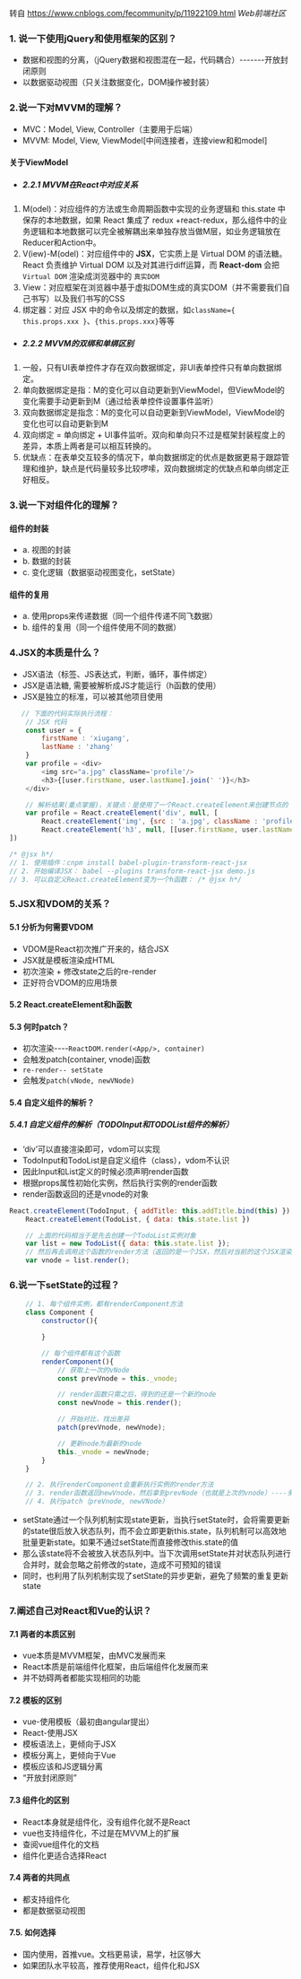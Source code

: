 转自 https://www.cnblogs.com/fecommunity/p/11922109.html *Web前端社区*

### 1. 说一下使用jQuery和使用框架的区别？
* 数据和视图的分离，（jQuery数据和视图混在一起，代码耦合）-------开放封闭原则
* 以数据驱动视图（只关注数据变化，DOM操作被封装）

### 2.说一下对MVVM的理解？
* MVC：Model, View, Controller（主要用于后端）
* MVVM: Model, View, ViewModel[中间连接者，连接view和和model]

#### 关于ViewModel

* ##### 2.2.1 MVVM在React中对应关系

1. M(odel)：对应组件的方法或生命周期函数中实现的业务逻辑和 this.state 中保存的本地数据，如果 React 集成了 redux +react-redux，那么组件中的业务逻辑和本地数据可以完全被解耦出来单独存放当做M层，如业务逻辑放在Reducer和Action中。
2. V(iew)-M(odel)：对应组件中的 **JSX**，它实质上是 Virtual DOM 的语法糖。React 负责维护 Virtual DOM 以及对其进行diff运算，而 **React-dom** 会把 `Virtual DOM` 渲染成浏览器中的 `真实DOM`
3. View：对应框架在浏览器中基于虚拟DOM生成的真实DOM（并不需要我们自己书写）以及我们书写的CSS
4. 绑定器：对应 JSX 中的命令以及绑定的数据，如`className={ this.props.xxx }`、`{this.props.xxx}`等等

* ##### 2.2.2 MVVM的双绑和单绑区别

1. 一般，只有UI表单控件才存在双向数据绑定，非UI表单控件只有单向数据绑定。
2. 单向数据绑定是指：M的变化可以自动更新到ViewModel，但ViewModel的变化需要手动更新到M（通过给表单控件设置事件监听）
3. 双向数据绑定是指念：M的变化可以自动更新到ViewModel，ViewModel的变化也可以自动更新到M
4. 双向绑定 = 单向绑定 + UI事件监听。双向和单向只不过是框架封装程度上的差异，本质上两者是可以相互转换的。
5. 优缺点：在表单交互较多的情况下，单向数据绑定的优点是数据更易于跟踪管理和维护，缺点是代码量较多比较啰嗦，双向数据绑定的优缺点和单向绑定正好相反。

### 3.说一下对组件化的理解？

#### 组件的封装
* a. 视图的封装
* b. 数据的封装
* c. 变化逻辑（数据驱动视图变化，setState）

#### 组件的复用
* a. 使用props来传递数据（同一个组件传递不同飞数据）
* b. 组件的复用（同一个组件使用不同的数据）

### 4.JSX的本质是什么？

* JSX语法（标签、JS表达式，判断，循环，事件绑定）
* JSX是语法糖, 需要被解析成JS才能运行（h函数的使用）
* JSX是独立的标准，可以被其他项目使用
```js
   // 下面的代码实际执行流程：
    // JSX 代码
    const user = {
        firstName : 'xiugang',
        lastName : 'zhang'
    }
    var profile = <div>
        <img src="a.jpg" className='profile'/>
        <h3>{[user.firstName, user.lastName].join(' ')}</h3>
    </div>

    // 解析结果(重点掌握)，关键点：是使用了一个React.createElement来创建节点的
    var profile = React.createElement('div', null, [
        React.createElement('img', {src : 'a.jpg', className : 'profile'}),
        React.createElement('h3', null, [[user.firstName, user.lastName].join(' ')])
])

/* @jsx h*/
// 1. 使用插件：cnpm install babel-plugin-transform-react-jsx
// 2. 开始编译JSX： babel --plugins transform-react-jsx demo.js
// 3. 可以自定义React.createElement变为一个h函数： /* @jsx h*/
```

### 5.JSX和VDOM的关系？
#### 5.1 分析为何需要VDOM
* VDOM是React初次推广开来的，结合JSX
* JSX就是模板渲染成HTML
* 初次渲染 + 修改state之后的re-render
* 正好符合VDOM的应用场景

#### 5.2 React.createElement和h函数
#### 5.3 何时patch？
* 初次渲染----`ReactDOM.render(<App/>, container)`
* 会触发patch(container, vnode)函数
* `re-render-- setState`
* 会触发`patch(vNode, newVNode)`

#### 5.4 自定义组件的解析？

##### 5.4.1 自定义组件的解析（TODOInput和TODOList组件的解析）

* ‘div’可以直接渲染即可，vdom可以实现
* TodoInput和TodoList是自定义组件（class），vdom不认识
* 因此Input和List定义的时候必须声明render函数
* 根据props属性初始化实例，然后执行实例的render函数
* render函数返回的还是vnode的对象

```js
React.createElement(TodoInput, { addTitle: this.addTitle.bind(this) }),
    React.createElement(TodoList, { data: this.state.list })

    // 上面的代码相当于是先去创建一个TodoList实例对象
    var list = new TodoList({ data: this.state.list });
    // 然后再去调用这个函数的render方法（返回的是一个JSX，然后对当前的这个JSX渲染为VDOM）
    var vnode = list.render();
```

### 6.说一下setState的过程？

```js
    // 1. 每个组件实例，都有renderComponent方法
    class Component {
        constructor(){

        }

        // 每个组件都有这个函数
        renderComponent(){
            // 获取上一次的vNode
            const prevVnode = this._vnode;

            // render函数只需之后，得到的还是一个新的node
            const newVnode = this.render();

            // 开始对比，找出差异
            patch(prevVnode, newVnode);

            // 更新node为最新的node
            this._vnode = newVnode;
        }
    }

    // 2. 执行renderComponent会重新执行实例的render方法
    // 3. render函数返回newVnode，然后拿到prevNode（也就是上次的vnode）----多次执行setState视图最终也只会渲染一次
    // 4. 执行patch（preVnode, newVNode）
```

* setState通过一个队列机制实现state更新，当执行setState时，会将需要更新的state很后放入状态队列，而不会立即更新this.state，队列机制可以高效地批量更新state。如果不通过setState而直接修改this.state的值
* 那么该state将不会被放入状态队列中。当下次调用setState并对状态队列进行合并时，就会忽略之前修改的state，造成不可预知的错误
* 同时，也利用了队列机制实现了setState的异步更新，避免了频繁的重复更新state

### 7.阐述自己对React和Vue的认识？
#### 7.1 两者的本质区别
* vue本质是MVVM框架，由MVC发展而来
* React本质是前端组件化框架，由后端组件化发展而来
* 并不妨碍两者都能实现相同的功能

#### 7.2 模板的区别
* vue-使用模板（最初由angular提出）
* React-使用JSX
* 模板语法上，更倾向于JSX
* 模板分离上，更倾向于Vue
* 模板应该和JS逻辑分离
* “开放封闭原则”

#### 7.3 组件化的区别
* React本身就是组件化，没有组件化就不是React
* vue也支持组件化，不过是在MVVM上的扩展
* 查阅vue组件化的文档
* 组件化更适合选择React

#### 7.4 两者的共同点
* 都支持组件化
* 都是数据驱动视图

#### 7.5. 如何选择
* 国内使用，首推vue。文档更易读，易学，社区够大
* 如果团队水平较高，推荐使用React，组件化和JSX